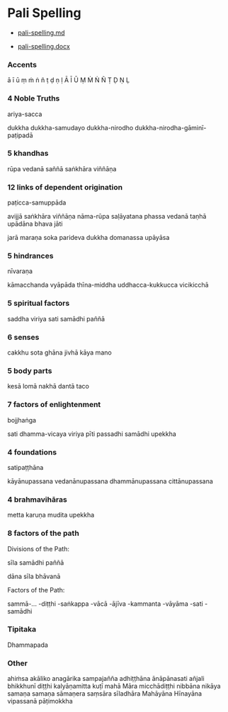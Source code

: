 Pali Spelling
=============

-   [pali-spelling.md](https://github.com/profound-labs/manuscript-reference/blob/master/markdown/pali-spelling.md)

-   [pali-spelling.docx](https://github.com/profound-labs/manuscript-reference/blob/master/pali-spelling.docx)

### Accents

ā ī ū ṃ ṁ ṅ ñ ṭ ḍ ṇ ḷ
Ā Ī Ū Ṃ Ṁ Ṅ Ñ Ṭ Ḍ Ṇ Ḷ

### 4 Noble Truths

ariya-sacca

dukkha
dukkha-samudayo
dukkha-nirodho
dukkha-nirodha-gāminī-paṭipadā

### 5 khandhas

rūpa
vedanā
saññā
saṅkhāra
viññāṇa

### 12 links of dependent origination

paṭicca-samuppāda

avijjā
saṅkhāra
viññāṇa
nāma-rūpa
saḷāyatana
phassa
vedanā
taṇhā
upādāna
bhava
jāti

jarā
maraṇa
soka
parideva
dukkha
domanassa
upāyāsa

### 5 hindrances

nīvaraṇa

kāmacchanda
vyāpāda
thīna-middha
uddhacca-kukkucca
vicikicchā

### 5 spiritual factors

saddha
viriya
sati
samādhi
paññā

### 6 senses

cakkhu
sota
ghāna
jivhā
kāya
mano

### 5 body parts

kesā
lomā
nakhā
dantā
taco

### 7 factors of enlightenment

bojjhaṅga

sati
dhamma-vicaya
viriya
pīti
passadhi
samādhi
upekkha

### 4 foundations

satipaṭṭhāna

kāyānupassana
vedanānupassana
dhammānupassana
cittānupassana

### 4 brahmavihāras

metta
karuṇa
mudita
upekkha

### 8 factors of the path

Divisions of the Path:

sīla
samādhi
paññā

dāna
sīla
bhāvanā

Factors of the Path:

sammā-...
-diṭṭhi
-saṅkappa
-vācā
-ājīva
-kammanta
-vāyāma
-sati
-samādhi

### Tipitaka

Dhammapada

### Other

ahiṁsa
akāliko
anagārika
sampajañña
adhiṭṭhāna
ānāpānasati
añjali
bhikkhunī
diṭṭhi
kalyāṇamitta
kuṭī
mahā
Māra
micchādiṭṭhi
nibbāna
nikāya
samaṇa
samaṇa
sāmaṇera
saṃsāra
sīladhāra
Mahāyāna
Hīnayāna
vipassanā
pāṭimokkha
